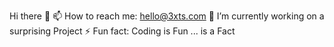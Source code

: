 Hi there 👋
📫 How to reach me: hello@3xts.com
🔭 I’m currently working on a surprising Project
⚡ Fun fact: Coding is Fun ... is a Fact
